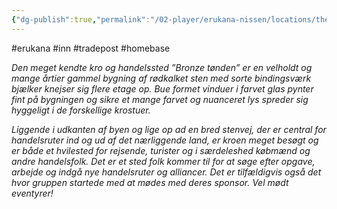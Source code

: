```yaml
---
{"dg-publish":true,"permalink":"/02-player/erukana-nissen/locations/the-brone-keg/"}
---
```


#erukana #inn #tradepost #homebase

*Den meget kendte kro og handelssted ”Bronze tønden” er en velholdt og mange årtier gammel bygning af rødkalket sten med sorte bindingsværk bjælker knejser sig flere etage op. Bue formet vinduer i farvet glas pynter fint på bygningen og sikre et mange farvet og nuanceret lys spreder sig hyggeligt i de forskellige krostuer.*

*Liggende i udkanten af byen og lige op ad en bred stenvej, der er central for handelsruter ind og ud af det nærliggende land, er kroen meget besøgt og er både et hvilested for rejsende, turister og i særdeleshed købmænd og andre handelsfolk. Det er et sted folk kommer til for at søge efter opgave, arbejde og indgå nye handelsruter og alliancer. Det er tilfældigvis også det hvor gruppen startede med at mødes med deres sponsor. Vel mødt eventyrer!*


